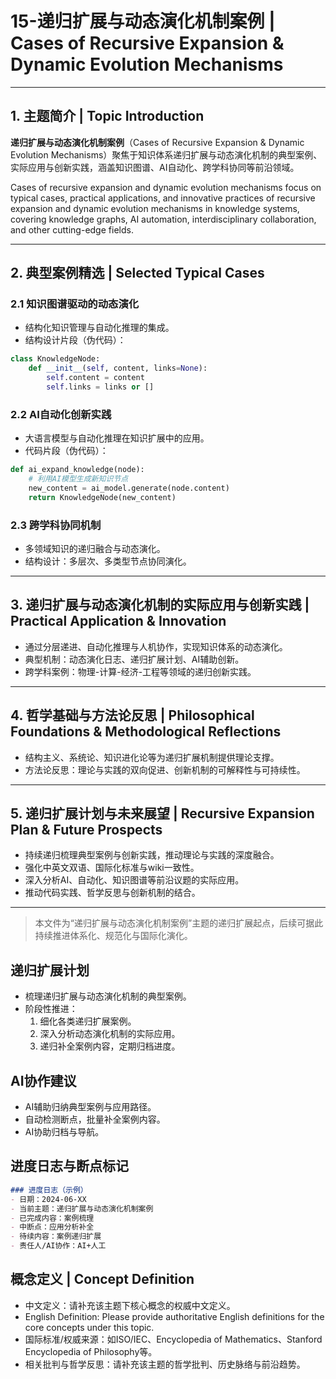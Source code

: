 # 15-递归扩展与动态演化机制案例 | Cases of Recursive Expansion & Dynamic Evolution Mechanisms

---

## 1. 主题简介 | Topic Introduction

**递归扩展与动态演化机制案例**（Cases of Recursive Expansion & Dynamic Evolution Mechanisms）聚焦于知识体系递归扩展与动态演化机制的典型案例、实际应用与创新实践，涵盖知识图谱、AI自动化、跨学科协同等前沿领域。

Cases of recursive expansion and dynamic evolution mechanisms focus on typical cases, practical applications, and innovative practices of recursive expansion and dynamic evolution mechanisms in knowledge systems, covering knowledge graphs, AI automation, interdisciplinary collaboration, and other cutting-edge fields.

---

## 2. 典型案例精选 | Selected Typical Cases

### 2.1 知识图谱驱动的动态演化

- 结构化知识管理与自动化推理的集成。
- 结构设计片段（伪代码）：

```python
class KnowledgeNode:
    def __init__(self, content, links=None):
        self.content = content
        self.links = links or []
```

### 2.2 AI自动化创新实践

- 大语言模型与自动化推理在知识扩展中的应用。
- 代码片段（伪代码）：

```python
def ai_expand_knowledge(node):
    # 利用AI模型生成新知识节点
    new_content = ai_model.generate(node.content)
    return KnowledgeNode(new_content)
```

### 2.3 跨学科协同机制

- 多领域知识的递归融合与动态演化。
- 结构设计：多层次、多类型节点协同演化。

---

## 3. 递归扩展与动态演化机制的实际应用与创新实践 | Practical Application & Innovation

- 通过分层递进、自动化推理与人机协作，实现知识体系的动态演化。
- 典型机制：动态演化日志、递归扩展计划、AI辅助创新。
- 跨学科案例：物理-计算-经济-工程等领域的递归创新实践。

---

## 4. 哲学基础与方法论反思 | Philosophical Foundations & Methodological Reflections

- 结构主义、系统论、知识进化论等为递归扩展机制提供理论支撑。
- 方法论反思：理论与实践的双向促进、创新机制的可解释性与可持续性。

---

## 5. 递归扩展计划与未来展望 | Recursive Expansion Plan & Future Prospects

- 持续递归梳理典型案例与创新实践，推动理论与实践的深度融合。
- 强化中英文双语、国际化标准与wiki一致性。
- 深入分析AI、自动化、知识图谱等前沿议题的实际应用。
- 推动代码实践、哲学反思与创新机制的结合。

---

> 本文件为“递归扩展与动态演化机制案例”主题的递归扩展起点，后续可据此持续推进体系化、规范化与国际化演化。

## 递归扩展计划

- 梳理递归扩展与动态演化机制的典型案例。
- 阶段性推进：
  1. 细化各类递归扩展案例。
  2. 深入分析动态演化机制的实际应用。
  3. 递归补全案例内容，定期归档进度。

## AI协作建议

- AI辅助归纳典型案例与应用路径。
- 自动检测断点，批量补全案例内容。
- AI协助归档与导航。

## 进度日志与断点标记

```markdown
### 进度日志（示例）
- 日期：2024-06-XX
- 当前主题：递归扩展与动态演化机制案例
- 已完成内容：案例梳理
- 中断点：应用分析补全
- 待续内容：案例递归扩展
- 责任人/AI协作：AI+人工
```
<!-- 中断点：案例/应用分析/递归扩展补全 -->

## 概念定义 | Concept Definition

- 中文定义：请补充该主题下核心概念的权威中文定义。
- English Definition: Please provide authoritative English definitions for the core concepts under this topic.
- 国际标准/权威来源：如ISO/IEC、Encyclopedia of Mathematics、Stanford Encyclopedia of Philosophy等。
- 相关批判与哲学反思：请补充该主题的哲学批判、历史脉络与前沿趋势。
